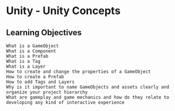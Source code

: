 # Unity - Unity Concepts

## Learning Objectives

    What is a GameObject
    What is a Component
    What is a Prefab
    What is a Tag
    What is a Layer
    How to create and change the properties of a GameObject
    How to create a Prefab
    How to add Tags and Layers
    Why is it important to name GameObjects and assets clearly and organize your project hierarchy
    What are gameplay and game mechanics and how do they relate to developing any kind of interactive experience